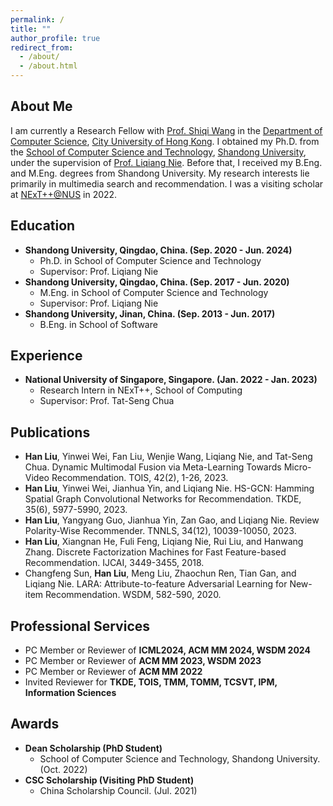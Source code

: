 ```yaml
---
permalink: /
title: ""
author_profile: true
redirect_from: 
  - /about/
  - /about.html
---
```


About Me
------
I am currently a Research Fellow with [Prof. Shiqi Wang](https://www.cs.cityu.edu.hk/~shiqwang/index.html) in the [Department of Computer Science](https://www.cs.cityu.edu.hk/), [City University of Hong Kong](https://www.cityu.edu.hk/). I obtained my Ph.D. from the [School of Computer Science and Technology](http://www.cs.en.qd.sdu.edu.cn/), [Shandong University](https://en.sdu.edu.cn/), under the supervision of [Prof. Liqiang Nie](https://liqiangnie.github.io/). Before that, I received my B.Eng. and M.Eng. degrees from Shandong University. My research interests lie primarily in multimedia search and recommendation. I was a visiting scholar at [NExT++@NUS](https://www.nextcenter.org/) in 2022.

Education
------
* **Shandong University, Qingdao, China. (Sep. 2020 - Jun. 2024)**
  * Ph.D. in School of Computer Science and Technology
  * Supervisor: Prof. Liqiang Nie
* **Shandong University, Qingdao, China. (Sep. 2017 - Jun. 2020)**
  * M.Eng. in School of Computer Science and Technology
  * Supervisor: Prof. Liqiang Nie
* **Shandong University, Jinan, China. (Sep. 2013 - Jun. 2017)**
  * B.Eng. in School of Software

Experience
------
* **National University of Singapore, Singapore. (Jan. 2022 - Jan. 2023)**
  * Research Intern in NExT++, School of Computing
  * Supervisor: Prof. Tat-Seng Chua

Publications
------
* **Han Liu**, Yinwei Wei, Fan Liu, Wenjie Wang, Liqiang Nie, and Tat-Seng Chua. Dynamic Multimodal Fusion via Meta-Learning Towards Micro-Video Recommendation. TOIS, 42(2), 1-26, 2023.
* **Han Liu**, Yinwei Wei, Jianhua Yin, and Liqiang Nie. HS-GCN: Hamming Spatial Graph Convolutional Networks for Recommendation. TKDE, 35(6), 5977-5990, 2023.
* **Han Liu**, Yangyang Guo, Jianhua Yin, Zan Gao, and Liqiang Nie. Review Polarity-Wise Recommender. TNNLS, 34(12), 10039-10050, 2023.
* **Han Liu**, Xiangnan He, Fuli Feng, Liqiang Nie, Rui Liu, and Hanwang Zhang. Discrete Factorization Machines for Fast Feature-based Recommendation. IJCAI, 3449-3455, 2018.
* Changfeng Sun, **Han Liu**, Meng Liu, Zhaochun Ren, Tian Gan, and Liqiang Nie. LARA: Attribute-to-feature Adversarial Learning for New-item Recommendation. WSDM, 582-590, 2020.

Professional Services
------
* PC Member or Reviewer of **ICML2024, ACM MM 2024, WSDM 2024**
* PC Member or Reviewer of **ACM MM 2023, WSDM 2023**
* PC Member or Reviewer of **ACM MM 2022**
* Invited Reviewer for **TKDE, TOIS, TMM, TOMM, TCSVT, IPM, Information Sciences**

Awards
------
* **Dean Scholarship (PhD Student)**
  * School of Computer Science and Technology, Shandong University. (Oct. 2022)
* **CSC Scholarship (Visiting PhD Student)**
  * China Scholarship Council. (Jul. 2021)
